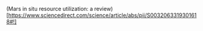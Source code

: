 (Mars in situ resource utilization: a review)[https://www.sciencedirect.com/science/article/abs/pii/S0032063319301618#!]
